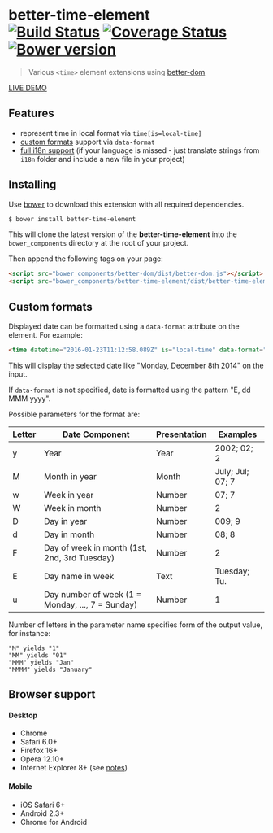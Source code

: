 # better-time-element<br>[![Build Status][travis-image]][travis-url] [![Coverage Status][coveralls-image]][coveralls-url] [![Bower version][bower-image]][bower-url]
> Various `<time>` element extensions using [better-dom](https://github.com/chemerisuk/better-dom)

[LIVE DEMO](http://chemerisuk.github.io/better-time-element/)

## Features
* represent time in local format via `time[is=local-time]`
* [custom formats](#custom-formats) support via `data-format`
* [full i18n support](https://github.com/chemerisuk/better-i18n-plugin#multilingual-live-extensions) (if your language is missed - just translate strings from `i18n` folder and include a new file in your project)

## Installing
Use [bower](http://bower.io/) to download this extension with all required dependencies.

```sh
$ bower install better-time-element
```

This will clone the latest version of the __better-time-element__ into the `bower_components` directory at the root of your project.

Then append the following tags on your page:

```html
<script src="bower_components/better-dom/dist/better-dom.js"></script>
<script src="bower_components/better-time-element/dist/better-time-element.js"></script>
```

## Custom formats
Displayed date can be formatted using a `data-format` attribute on the element. For example:

```html
<time datetime="2016-01-23T11:12:58.089Z" is="local-time" data-format="EE, MMMM dd'th' yyyy"></time>
```

This will display the selected date like "Monday, December 8th 2014" on the input.

If `data-format` is not specified, date is formatted using the pattern "E, dd MMM yyyy".

Possible parameters for the format are:

|Letter |Date Component                                   |Presentation |Examples         |
|-------|-------------------------------------------------|-------------|-----------------|
|y      |Year                                             |Year         |2002; 02; 2      |
|M      |Month in year                                    |Month        |July; Jul; 07; 7 |
|w      |Week in year                                     |Number       |07; 7            |
|W      |Week in month                                    |Number       |2                |
|D      |Day in year                                      |Number       |009; 9           |
|d      |Day in month                                     |Number       |08; 8            |
|F      |Day of week in month (1st, 2nd, 3rd Tuesday)     |Number       |2                |
|E      |Day name in week                                 |Text         |Tuesday; Tu.     |
|u      |Day number of week (1 = Monday, ..., 7 = Sunday) |Number       |1                |

Number of letters in the parameter name specifies form of the output value, for instance:

```
"M" yields "1"
"MM" yields "01"
"MMM" yields "Jan"
"MMMM" yields "January"
```

## Browser support
#### Desktop
* Chrome
* Safari 6.0+
* Firefox 16+
* Opera 12.10+
* Internet Explorer 8+ (see [notes](https://github.com/chemerisuk/better-dom#notes-about-old-ies))

#### Mobile
* iOS Safari 6+
* Android 2.3+
* Chrome for Android

[travis-url]: http://travis-ci.org/chemerisuk/better-time-element
[travis-image]: http://img.shields.io/travis/chemerisuk/better-time-element/master.svg

[coveralls-url]: https://coveralls.io/r/chemerisuk/better-time-element
[coveralls-image]: http://img.shields.io/coveralls/chemerisuk/better-time-element/master.svg

[bower-url]: https://github.com/chemerisuk/better-time-element
[bower-image]: http://img.shields.io/bower/v/better-time-element.svg


